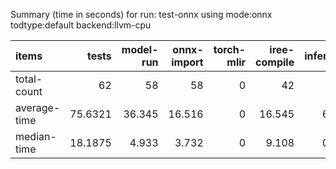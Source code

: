 Summary (time in seconds) for run: test-onnx using mode:onnx todtype:default backend:llvm-cpu

| items        |   tests |   model-run |   onnx-import |   torch-mlir |   iree-compile |   inference |
|:-------------|--------:|------------:|--------------:|-------------:|---------------:|------------:|
| total-count  | 62      |      58     |        58     |            0 |         42     |      16     |
| average-time | 75.6321 |      36.345 |        16.516 |            0 |         16.545 |       6.226 |
| median-time  | 18.1875 |       4.933 |         3.732 |            0 |          9.108 |       0.415 |
